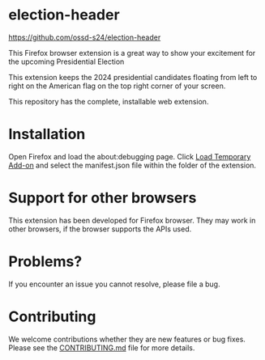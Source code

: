 # election-header

https://github.com/ossd-s24/election-header

This Firefox browser extension is a great way to show your excitement for the upcoming Presidential Election

This extension keeps the 2024 presidential candidates floating from left to right on the American flag on the top right corner of your screen. 

This repository has the complete, installable web extension.

# Installation

Open Firefox and load the about:debugging page. Click [Load Temporary Add-on](https://extensionworkshop.com/documentation/develop/temporary-installation-in-firefox/) and select the manifest.json file within the folder of the extension.

# Support for other browsers

This extension has been developed for Firefox browser. They may work in other browsers, if the browser supports the APIs used.

# Problems?

If you encounter an issue you cannot resolve, please file a bug.

# Contributing

We welcome contributions whether they are new features or bug fixes. Please see the [CONTRIBUTING.md](https://github.com/ossd-s24/election-header/blob/main/CONTRIBUTING.md) file for more details.